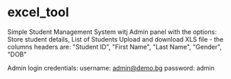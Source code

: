 # excel_tool

Simple Student Management System witj Admin panel with the options:
Store student details,
List of Students
Upload and download XLS file - the columns headers are: "Student ID",	"First Name",	"Last Name",	"Gender", "DOB"

Admin login credentials:
username: admin@demo.bg
password: admin


